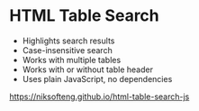 # HTML Table Search

<ul>
	<li>Highlights search results</li>
	<li>Case-insensitive search</li>
	<li>Works with multiple tables</li>
	<li>Works with or without table header</li>
	<li>Uses plain JavaScript, no dependencies</li>
</ul>

<a href="https://niksofteng.github.io/html-table-search-js" target="_blank">https://niksofteng.github.io/html-table-search-js</a>